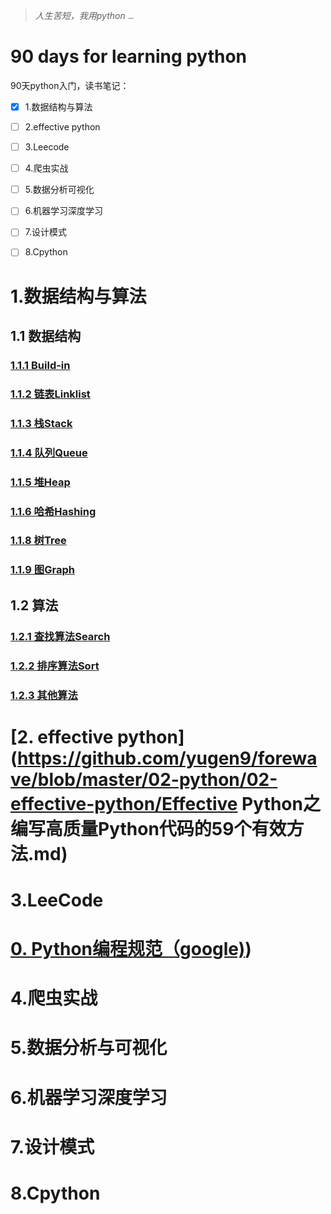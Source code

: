 > *人生苦短，我用python*                                                                                                                                           [<img src="C:\Users\yug\Desktop\9.jpeg" alt="Github" style="zoom: 15%;" />](https://github.com/yugen9/forewave)

# 90 days for learning python

90天python入门，读书笔记：

- [x] 1.数据结构与算法
- [ ] 2.effective python
- [ ] 3.Leecode
- [ ] 4.爬虫实战
- [ ] 5.数据分析可视化
- [ ] 6.机器学习深度学习
- [ ] 7.设计模式
- [ ] 8.Cpython



# 1.数据结构与算法
## 1.1 数据结构
### [1.1.1 Build-in](./01-algorithms/01-data_structures/01-Build-in/Build-in.md)
### [1.1.2 链表Linklist](./01-algorithms/01-data_structures/02-linklist/链表Linklist.md)

### [1.1.3 栈Stack](./01-algorithms/01-data_structures/03-stack/栈Stack.md)

### [1.1.4 队列Queue](./01-algorithms/01-data_structures/04-queue/队列Queue.md)

### [1.1.5 堆Heap](./01-algorithms/01-data_structures/05-heap/堆Heap.md)
### [1.1.6 哈希Hashing](./01-algorithms/01-data_structures/06-hashing/哈希Hash.md)
### [1.1.8 树Tree](./01-algorithms/01-data_structures/08-tree/树Tree.md)
### [1.1.9 图Graph](./01-algorithms/01-data_structures/09-graphs/图Graph.md)
## 1.2 算法
### [1.2.1 查找算法Search](./01-algorithms/02-searches/查找算法Search.md)
### [1.2.2 排序算法Sort](./01-algorithms/03-sorts/排序算法Sort.md)
### [1.2.3 其他算法](./01-algorithms/04-others/Other.md)

# [2. effective python](https://github.com/yugen9/forewave/blob/master/02-python/02-effective-python/Effective Python之编写高质量Python代码的59个有效方法.md)

# 3.LeeCode

# [0. Python编程规范（google)](https://github.com/yugen9/forewave/blob/master/10-docs/Python代码风格指南（Google）.md))

# 4.爬虫实战

# 5.数据分析与可视化
# 6.机器学习深度学习

# 7.设计模式

# 8.Cpython





